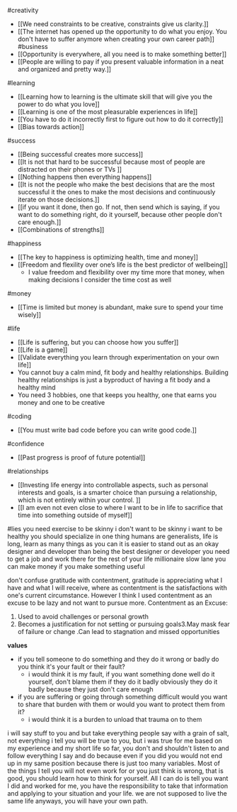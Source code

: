 
#creativity 
- [[We need constraints to be creative, constraints give us clarity.]]
- [[The internet has opened up the opportunity to do what you enjoy. You don't have to suffer anymore when creating your own career path]]
#business
- [[Opportunity is everywhere,  all you need is to make something better]]
- [[People are willing to pay if you present valuable information in a neat and organized and pretty way.]]


#learning
- [[Learning how to learning is the ultimate skill that will give you the power to do what you love]]
- [[Learning is one of the most pleasurable experiences in life]]
- [[You have to do it incorrectly first to figure out how to do it correctly]]
- [[Bias towards action]] 

#success 
- [[Being successful creates more success]]
- [[It is not that hard to be successful because most of people are distracted on their phones or TVs ]]
- [[Nothing happens then everything happens]]
- [[It is not the people who make the best decisions that are the most successful it the ones to make the most decisions and continuously iterate on those decisions.]]  
- [[if you want it done, then go. If not, then send which is saying, if you want to do something right, do it yourself, because other people don't care enough.]]
- [[Combinations of strengths]]

#happiness 
- [[The key to happiness is optimizing health, time and money]]
- [[Freedom and flexility over one’s life is the best predictor of wellbeing]]
	- I value freedom and flexibility over my time more that money, when making decisions I consider the time cost as well


#money 
- [[Time is limited but money is abundant, make sure to spend your time wisely]]

#life
- [[Life is suffering, but you can choose how you suffer]]
- [[Life is a game]]
- [[Validate everything you learn through experimentation on your own life]]
- You cannot buy a calm mind, fit body and healthy relationships. Building healthy relationships is just a byproduct of having a fit body and a healthy mind
- You need 3 hobbies, one that keeps you healthy, one that earns you money and one to be creative 

#coding
- [[You must write bad code before you can write good code.]]


#confidence
- [[Past progress is proof of future potential]]


#relationships 
- [[Investing life energy into controllable aspects, such as personal interests and goals, is a smarter choice than pursuing a relationship, which is not entirely within your control. ]]
- [[I am even not even close to where I want to be in life to sacrifice that time into something outside of myself]]

#lies 
you need exercise to be skinny
	i don't want to be skinny i want to be healthy
you should specialize in one thing
	humans are generalists, life is long, learn as many things as you can
	 it is easier to stand out as an okay designer and developer than being the best designer or developer
you need to get a job and work there for the rest of your life
	 millionaire slow lane
	 you can make money if you make something useful


don't confuse gratitude with contentment, gratitude is appreciating what I have and what I will receive, where as contentment is the satisfactions with one's current circumstance. However I think I used contentment as an excuse to be lazy and not want to pursue more.
Contentment as an Excuse:
1. Used to avoid challenges or personal growth
2. Becomes a justification for not setting or pursuing goals3.May mask fear of failure or change .Can lead to stagnation and missed opportunities

**values**
- if you tell someone to do something and they do it wrong or badly do you think it's your fault or their fault?
	- i would think it is my fault, if you want something done well do it yourself, don't blame them if they do it badly obviously they do it badly because they just don't care enough 
- if you are suffering or going through something difficult would you want to share that burden with them or would you want to protect them from it?
	- i would think it is a burden to unload that trauma on to them


i will say stuff to you and but take everything people say with a grain of salt, not everything i tell you will be true to you, but i was true for me based on my experience and my short life so far, you don't and shouldn't listen to and follow everything I say and do because even if you did you would not end up in my same position because there is just too many variables. Most of the things I tell you will not even work for or you just think is wrong, that is good, you should learn how to think for yourself. All I can do is tell you want I did and worked for me, you have the responsibility to take that information and applying to your situation and your life. we are not supposed to live the same life anyways, you will have your own path.

